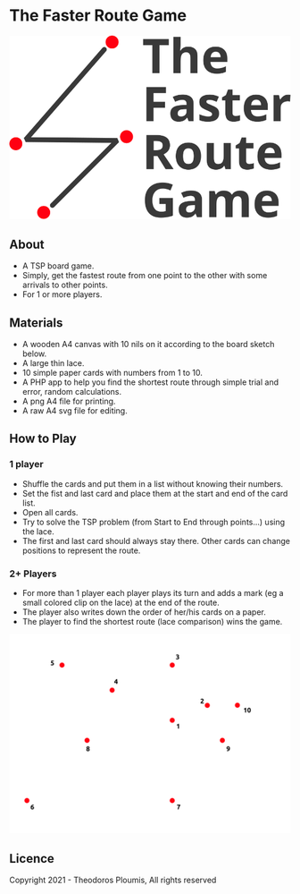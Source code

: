 # The Faster Route Game

![](logo.svg)

## About
- A TSP board game.
- Simply, get the fastest route from one point to the other with some arrivals to other points.
- For 1 or more players.


## Materials
- A wooden A4 canvas with 10 nils on it according to the board sketch below.
- A large thin lace.
- 10 simple paper cards with numbers from 1 to 10.
- A PHP app to help you find the shortest route through simple trial and error, random calculations.
- A png A4 file for printing.
- A raw A4 svg file for editing.

## How to Play
### 1 player
- Shuffle the cards and put them in a list without knowing their numbers.
- Set the fist and last card and place them at the start and end of the card list.
- Open all cards.
- Try to solve the TSP problem (from Start to End through points...) using the lace. 
- The first and last card should always stay there. Other cards can change positions to represent the route.

### 2+ Players
- For more than 1 player each player plays its turn and adds a mark (eg a small colored clip on the lace) at the end of the route.
- The player also writes down the order of her/his cards on a paper.
- The player to find the shortest route (lace comparison) wins the game.

![](board.png)


## Licence
Copyright 2021 - Theodoros Ploumis, All rights reserved
